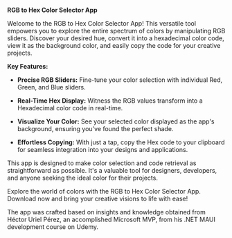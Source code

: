 **RGB to Hex Color Selector App**

Welcome to the RGB to Hex Color Selector App! This versatile tool empowers you to explore the entire spectrum of colors by manipulating RGB sliders. Discover your desired hue, convert it into a hexadecimal color code, view it as the background color, and easily copy the code for your creative projects.

**Key Features:**

- **Precise RGB Sliders:** Fine-tune your color selection with individual Red, Green, and Blue sliders.

- **Real-Time Hex Display:** Witness the RGB values transform into a Hexadecimal color code in real-time.

- **Visualize Your Color:** See your selected color displayed as the app's background, ensuring you've found the perfect shade.

- **Effortless Copying:** With just a tap, copy the Hex code to your clipboard for seamless integration into your designs and applications.

This app is designed to make color selection and code retrieval as straightforward as possible. It's a valuable tool for designers, developers, and anyone seeking the ideal color for their projects.

Explore the world of colors with the RGB to Hex Color Selector App. Download now and bring your creative visions to life with ease!

The app was crafted based on insights and knowledge obtained from Héctor Uriel Pérez, an accomplished Microsoft MVP, from his .NET MAUI development course on Udemy.

